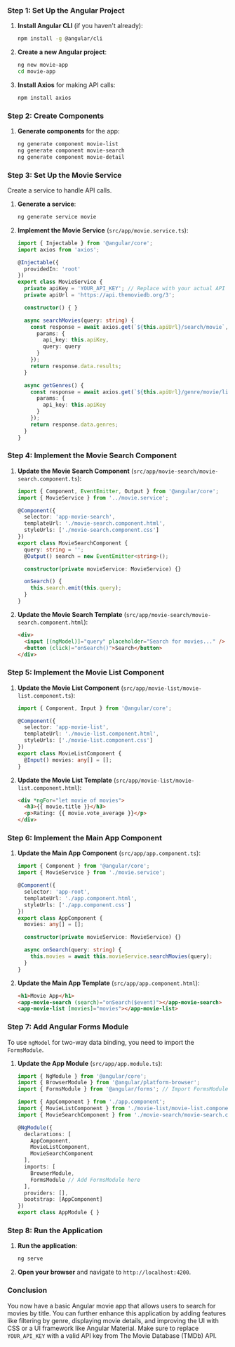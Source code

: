 ### Step 1: Set Up the Angular Project

1. **Install Angular CLI** (if you haven't already):
   ```bash
   npm install -g @angular/cli
   ```

2. **Create a new Angular project**:
   ```bash
   ng new movie-app
   cd movie-app
   ```

3. **Install Axios** for making API calls:
   ```bash
   npm install axios
   ```

### Step 2: Create Components

1. **Generate components** for the app:
   ```bash
   ng generate component movie-list
   ng generate component movie-search
   ng generate component movie-detail
   ```

### Step 3: Set Up the Movie Service

Create a service to handle API calls.

1. **Generate a service**:
   ```bash
   ng generate service movie
   ```

2. **Implement the Movie Service** (`src/app/movie.service.ts`):
   ```typescript
   import { Injectable } from '@angular/core';
   import axios from 'axios';

   @Injectable({
     providedIn: 'root'
   })
   export class MovieService {
     private apiKey = 'YOUR_API_KEY'; // Replace with your actual API key
     private apiUrl = 'https://api.themoviedb.org/3';

     constructor() { }

     async searchMovies(query: string) {
       const response = await axios.get(`${this.apiUrl}/search/movie`, {
         params: {
           api_key: this.apiKey,
           query: query
         }
       });
       return response.data.results;
     }

     async getGenres() {
       const response = await axios.get(`${this.apiUrl}/genre/movie/list`, {
         params: {
           api_key: this.apiKey
         }
       });
       return response.data.genres;
     }
   }
   ```

### Step 4: Implement the Movie Search Component

1. **Update the Movie Search Component** (`src/app/movie-search/movie-search.component.ts`):
   ```typescript
   import { Component, EventEmitter, Output } from '@angular/core';
   import { MovieService } from '../movie.service';

   @Component({
     selector: 'app-movie-search',
     templateUrl: './movie-search.component.html',
     styleUrls: ['./movie-search.component.css']
   })
   export class MovieSearchComponent {
     query: string = '';
     @Output() search = new EventEmitter<string>();

     constructor(private movieService: MovieService) {}

     onSearch() {
       this.search.emit(this.query);
     }
   }
   ```

2. **Update the Movie Search Template** (`src/app/movie-search/movie-search.component.html`):
   ```html
   <div>
     <input [(ngModel)]="query" placeholder="Search for movies..." />
     <button (click)="onSearch()">Search</button>
   </div>
   ```

### Step 5: Implement the Movie List Component

1. **Update the Movie List Component** (`src/app/movie-list/movie-list.component.ts`):
   ```typescript
   import { Component, Input } from '@angular/core';

   @Component({
     selector: 'app-movie-list',
     templateUrl: './movie-list.component.html',
     styleUrls: ['./movie-list.component.css']
   })
   export class MovieListComponent {
     @Input() movies: any[] = [];
   }
   ```

2. **Update the Movie List Template** (`src/app/movie-list/movie-list.component.html`):
   ```html
   <div *ngFor="let movie of movies">
     <h3>{{ movie.title }}</h3>
     <p>Rating: {{ movie.vote_average }}</p>
   </div>
   ```

### Step 6: Implement the Main App Component

1. **Update the Main App Component** (`src/app/app.component.ts`):
   ```typescript
   import { Component } from '@angular/core';
   import { MovieService } from './movie.service';

   @Component({
     selector: 'app-root',
     templateUrl: './app.component.html',
     styleUrls: ['./app.component.css']
   })
   export class AppComponent {
     movies: any[] = [];

     constructor(private movieService: MovieService) {}

     async onSearch(query: string) {
       this.movies = await this.movieService.searchMovies(query);
     }
   }
   ```

2. **Update the Main App Template** (`src/app/app.component.html`):
   ```html
   <h1>Movie App</h1>
   <app-movie-search (search)="onSearch($event)"></app-movie-search>
   <app-movie-list [movies]="movies"></app-movie-list>
   ```

### Step 7: Add Angular Forms Module

To use `ngModel` for two-way data binding, you need to import the `FormsModule`.

1. **Update the App Module** (`src/app/app.module.ts`):
   ```typescript
   import { NgModule } from '@angular/core';
   import { BrowserModule } from '@angular/platform-browser';
   import { FormsModule } from '@angular/forms'; // Import FormsModule

   import { AppComponent } from './app.component';
   import { MovieListComponent } from './movie-list/movie-list.component';
   import { MovieSearchComponent } from './movie-search/movie-search.component';

   @NgModule({
     declarations: [
       AppComponent,
       MovieListComponent,
       MovieSearchComponent
     ],
     imports: [
       BrowserModule,
       FormsModule // Add FormsModule here
     ],
     providers: [],
     bootstrap: [AppComponent]
   })
   export class AppModule { }
   ```

### Step 8: Run the Application

1. **Run the application**:
   ```bash
   ng serve
   ```

2. **Open your browser** and navigate to `http://localhost:4200`.

### Conclusion

You now have a basic Angular movie app that allows users to search for movies by title. You can further enhance this application by adding features like filtering by genre, displaying movie details, and improving the UI with CSS or a UI framework like Angular Material. Make sure to replace `YOUR_API_KEY` with a valid API key from The Movie Database (TMDb) API.